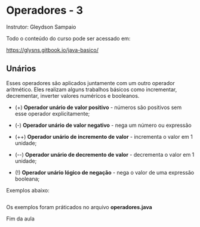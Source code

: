 # Operadores - 3 
Instrutor: Gleydson Sampaio

Todo o conteúdo do curso pode ser acessado em:

https://glysns.gitbook.io/java-basico/

## Unários

Esses operadores são aplicados juntamente com um outro operador aritmético. Eles realizam alguns trabalhos básicos como incrementar, decrementar, inverter valores numéricos e booleanos.

* (+) **Operador unário de valor positivo** - números são positivos sem esse operador explicitamente;

* (-) **Operador unário de valor negativo** - nega um número  ou expressão 

* (++) **Operador unário de incremento de valor** - incrementa o valor em 1 unidade;

* (--) **Operador unário de decremento de valor** - decrementa o valor em 1 unidade;

* (!) **Operador unário lógico de negação** - nega o valor de uma expressão booleana;

Exemplos abaixo:

```java

```

Os exemplos foram práticados no arquivo **operadores.java**

Fim da aula
